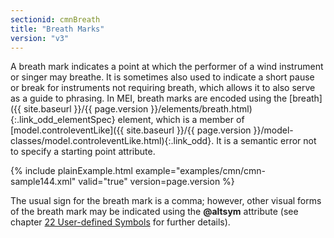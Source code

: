 ```yaml
---
sectionid: cmnBreath
title: "Breath Marks"
version: "v3"
---
```




A breath mark indicates a point at which the performer of a wind instrument
or singer may breathe. It is sometimes also used to indicate a short pause or break
for
instruments <span class="hi">not</span> requiring breath, which allows it to also serve as
a guide to phrasing. In MEI, breath marks are encoded using the [breath]({{ site.baseurl }}/{{ page.version }}/elements/breath.html){:.link_odd_elementSpec} element, which is a member of [model.controleventLike]({{ site.baseurl }}/{{ page.version }}/model-classes/model.controleventLike.html){:.link_odd}. It is a semantic error not to specify a starting point
attribute.


{% include plainExample.html example="examples/cmn/cmn-sample144.xml" valid="true" version=page.version %}


The usual sign for the breath mark is a comma; however, other visual forms of the
breath
mark may be indicated using the **@altsym** attribute (see chapter 
<a class="link_ptr" title="User-defined Symbols" href="{{ site.baseurl }}/{{ page.version }}/guidelines/userSymbols.html">22 User-defined Symbols</a> for further details).

